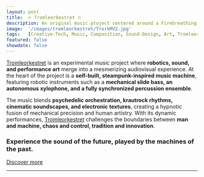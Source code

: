 ```yaml
---
layout: post
title:  🔥 Tromleorkestret 🔥
description: An original music project centered around a Firebreathing Music Machine ✨
image:  '/images/tromleorkestret/TrorkMV2.jpg'
tags:   [Creative-Tech, Music, Composition, Sound-Design, Art, Tromleorkestret]
featured: false
showdate: false
---
```


[Tromleorkestret](https://tromleorkestret.com) is an experimental music project where **robotics, sound, and performance art** merge into a mesmerizing audiovisual experience. At the heart of the project is a **self-built, steampunk-inspired music machine**, featuring robotic instruments such as a **mechanical slide bass, an autonomous xylophone, and a fully synchronized percussion ensemble**.  

The music blends **psychedelic orchestration, krautrock rhythms, cinematic soundscapes, and electronic textures**, creating a hypnotic fusion of mechanical precision and human artistry. With its dynamic performances, [Tromleorkestret](https://tromleorkestret.com) challenges the boundaries between **man and machine, chaos and control, tradition and innovation**.  

### **Experience the sound of the future, played by the machines of the past.**  

[Discover more](https://tromleorkestret.com)  


<hr>
